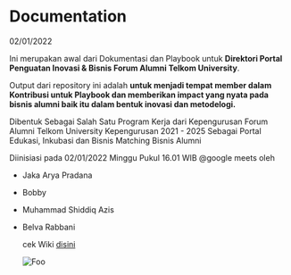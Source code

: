 # Documentation

02/01/2022

Ini merupakan awal dari Dokumentasi dan Playbook untuk **Direktori Portal Penguatan Inovasi & Bisnis Forum Alumni Telkom University**.

Output dari repository ini adalah **untuk menjadi tempat member dalam Kontribusi untuk Playbook dan memberikan impact yang nyata pada bisnis alumni baik itu dalam bentuk inovasi dan metodelogi.**

Dibentuk Sebagai Salah Satu Program Kerja dari Kepengurusan Forum Alumni Telkom University Kepengurusan 2021 - 2025 Sebagai Portal Edukasi, Inkubasi dan Bisnis Matching Bisnis Alumni

Diinisiasi pada 02/01/2022 Minggu Pukul 16.01 WIB @google meets oleh

- Jaka Arya Pradana
- Bobby
- Muhammad Shiddiq Azis
- Belva Rabbani

  
  cek Wiki [disini](https://github.com/Fast-Innovation-Hub/Documentation/wiki)
  
  ![Foo](https://i.imgur.com/hJwbWmZ.png)



